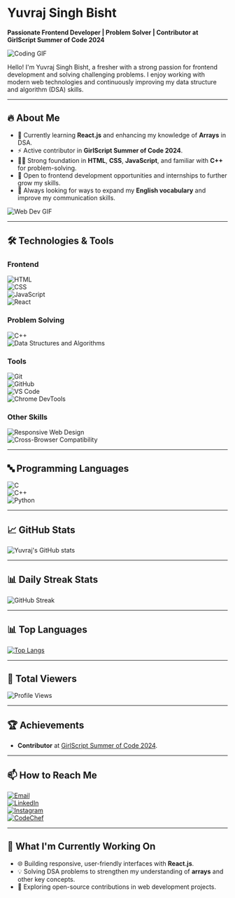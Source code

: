 # Yuvraj Singh Bisht

**Passionate Frontend Developer | Problem Solver | Contributor at GirlScript Summer of Code 2024**

![Coding GIF](https://media.giphy.com/media/qgQUggAC3Pfv687qPC/giphy.gif)

Hello! I'm Yuvraj Singh Bisht, a fresher with a strong passion for frontend development and solving challenging problems. I enjoy working with modern web technologies and continuously improving my data structure and algorithm (DSA) skills.

---

## 🔥 About Me

- 🌱 Currently learning **React.js** and enhancing my knowledge of **Arrays** in DSA.
- ⚡ Active contributor in **GirlScript Summer of Code 2024**.
- 👨‍💻 Strong foundation in **HTML**, **CSS**, **JavaScript**, and familiar with **C++** for problem-solving.
- 💼 Open to frontend development opportunities and internships to further grow my skills.
- 📖 Always looking for ways to expand my **English vocabulary** and improve my communication skills.

![Web Dev GIF](https://media.giphy.com/media/SWoSkN6DxTszqIKEqv/giphy.gif)

---

## 🛠️ Technologies & Tools

### **Frontend**

![HTML](https://img.shields.io/badge/HTML5-E34F26?style=for-the-badge&logo=html5&logoColor=white)  
![CSS](https://img.shields.io/badge/CSS3-1572B6?style=for-the-badge&logo=css3&logoColor=white)  
![JavaScript](https://img.shields.io/badge/JavaScript-F7DF1E?style=for-the-badge&logo=javascript&logoColor=black)  
![React](https://img.shields.io/badge/React-61DAFB?style=for-the-badge&logo=react&logoColor=black)

### **Problem Solving**

![C++](https://img.shields.io/badge/C++-00599C?style=for-the-badge&logo=cplusplus&logoColor=white)  
![Data Structures and Algorithms](https://img.shields.io/badge/DSA-FFD700?style=for-the-badge&logo=algolia&logoColor=black)

### **Tools**

![Git](https://img.shields.io/badge/Git-F05032?style=for-the-badge&logo=git&logoColor=white)  
![GitHub](https://img.shields.io/badge/GitHub-181717?style=for-the-badge&logo=github&logoColor=white)  
![VS Code](https://img.shields.io/badge/VS_Code-007ACC?style=for-the-badge&logo=visualstudiocode&logoColor=white)  
![Chrome DevTools](https://img.shields.io/badge/Chrome_DevTools-4285F4?style=for-the-badge&logo=googlechrome&logoColor=white)

### **Other Skills**

![Responsive Web Design](https://img.shields.io/badge/Responsive_Web_Design-34A853?style=for-the-badge&logo=google&logoColor=white)  
![Cross-Browser Compatibility](https://img.shields.io/badge/Cross_Browser-FF5722?style=for-the-badge&logo=firefoxbrowser&logoColor=white)

---

## 🔤 Programming Languages

![C](https://img.shields.io/badge/C-A8B9CC?style=for-the-badge&logo=c&logoColor=black)  
![C++](https://img.shields.io/badge/C++-00599C?style=for-the-badge&logo=cplusplus&logoColor=white)  
![Python](https://img.shields.io/badge/Python-3776AB?style=for-the-badge&logo=python&logoColor=white)

---

## 📈 GitHub Stats

![Yuvraj's GitHub stats](https://github-readme-stats.vercel.app/api?username=yuvi-01&show_icons=true&theme=radical)

---

## 📊 Daily Streak Stats

![GitHub Streak](https://streak-stats.demolab.com?user=yuvi-01&theme=radical&hide_border=true)

---

## 📊 Top Languages

[![Top Langs](https://github-readme-stats.vercel.app/api/top-langs/?username=yuvi-01&layout=compact&theme=radical)](https://github.com/yuvi-01)

---

## 👀 Total Viewers

![Profile Views](https://komarev.com/ghpvc/?username=yuvi-01&color=blue&style=flat-square)

---

## 🏆 Achievements

- **Contributor** at [GirlScript Summer of Code 2024](https://gssoc.girlscript.tech/).

---

## 📫 How to Reach Me

[![Email](https://img.shields.io/badge/Email-D14836?style=for-the-badge&logo=gmail&logoColor=white)](mailto:yuvrajsinghbishtuvi303@gmail.com)  
[![LinkedIn](https://img.shields.io/badge/LinkedIn-0077B5?style=for-the-badge&logo=linkedin&logoColor=white)](https://www.linkedin.com/in/yuviii01/)  
[![Instagram](https://img.shields.io/badge/Instagram-E4405F?style=for-the-badge&logo=instagram&logoColor=white)](https://www.instagram.com/___yuviiiiiiiiiii___)  
[![CodeChef](https://img.shields.io/badge/CodeChef-5B4638?style=for-the-badge&logo=codechef&logoColor=white)](https://www.codechef.com/users/uv_123)

---

## 🧠 What I'm Currently Working On

- 🌐 Building responsive, user-friendly interfaces with **React.js**.
- 💡 Solving DSA problems to strengthen my understanding of **arrays** and other key concepts.
- 🎯 Exploring open-source contributions in web development projects.
